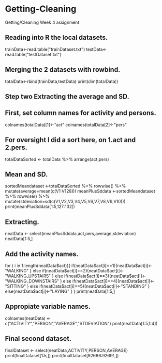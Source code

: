 # Getting-Cleaning
Getting/Cleaning Week 4 assignment
## Reading into R the local datasets.
trainData<-read.table("trainDataset.txt")
testData<-read.table("testDataset.txt")
## Merging the 2 datasets with rowbind.
totalData<-rbind(trainData,testData)
print(dim(totalData))

## Step two Extracting the average and SD.
## First, set column names for activity and persons.
colnames(totalData)[1]<-"act"
colnames(totalData[2]<-"pers"
## For oversight I did a sort here, on 1.act and 2.pers.
totalDataSorted <- totalData %>% arrange(act,pers)

## Mean and SD.
sortedMeandataset <-totalDataSorted %>% rowwise() %>% mutate(average=mean(c(V1:V128)))
meanPlusSddata <-sortedMeandataset %>% rowwise() %>% mutate(stdeviation=sd(c(V1,V2,V3,V4,V5,V6,V7,V8,V9,V10)))
print(meanPlusSddata[1:5,127:132])

## Extracting.
neatData <- select(meanPlusSddata,act,pers,average,stdeviation)
neatData[1:5,]
## Add the activity names.
for ( i in 1:length(neatData$act)){ 
          if(neatData$act[i]==1){neatData$act[i]<-"WALKING"
        } else if(neatData$act[i]==2){neatData$act[i]<-"WALKING_UPSTAIRS"
        } else if(neatData$act[i]==3){neatData$act[i]<-"WALKING_DOWNSTAIRS"
        } else if(neatData$act[i]==4){neatData$act[i]<-"SITTING"
        } else if(neatData$act[i]==5){neatData$act[i]<-"STANDING"
        } else{neatData$act[i]<-"LAYING"
        }
}
print(neatData[1:5,]

## Appropiate variable names.
colnames(neatData) <- c("ACTIVITY","PERSON","AVERAGE","STDEVIATION")
print(neatData[1:5,1:4])

## Final second dataset.
finalDataset <- select(neatData,ACTIVITY,PERSON,AVERAGE)
print(finalDataset[1:5,])
print(finalDataset[92686:92691,])

